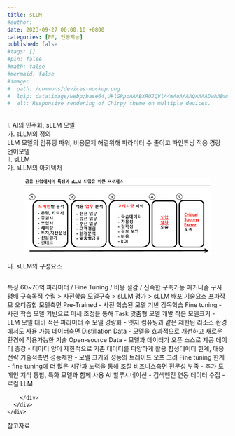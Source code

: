 ```yaml
---
title: sLLM
#author: 
date: 2023-09-27 00:00:10 +0800
categories: [PE, 인공지능]
published: false
#tags: []
#pin: false
#math: false
#mermaid: false
#image:
#  path: /commons/devices-mockup.png
#  lqip: data:image/webp;base64,UklGRpoAAABXRUJQVlA4WAoAAAAQAAAADwAABwAAQUxQSDIAAAARL0AmbZurmr57yyIiqE8oiG0bejIYEQTgqiDA9vqnsUSI6H+oAERp2HZ65qP/VIAWAFZQOCBCAAAA8AEAnQEqEAAIAAVAfCWkAALp8sF8rgRgAP7o9FDvMCkMde9PK7euH5M1m6VWoDXf2FkP3BqV0ZYbO6NA/VFIAAAA
#  alt: Responsive rendering of Chirpy theme on multiple devices.
---
```


<div class="post-wrap">
  <div class="para">
    <div class="para-title">
      I. AI의 민주화, sLLM 모델
    </div>
    <div class="para-cntnt">
      <div class="para">
        <div class="para-title">
          가. sLLM의 정의
        </div>
        <div class="para-cntnt">
            LLM 모델의 컴퓨팅 파워, 비용문제 해결위해 파라미터 수 줄이고 파인튜닝 적용 경량 언어모델
        </div>
      </div>
    </div>
  </div>
  
  <div class="para">
    <div class="para-title">
      II. sLLM
    </div>
    <div class="para-cntnt">
      <div class="para">
        <div class="para-title">
          가. sLLM의 아키텍처
        </div>
        <div class="para-cntnt">
          <figure class="post-figure">
            <img src="/assets/img/posts/sLLM.png" alt="sLLM">
<!--            <figcaption>Source: Unveiling the Metaverse: Exploring Emerging Trends, Multifaceted Perspectives, and Future Challenges</figcaption>-->
          </figure>
        </div>
      </div>
      <div class="para">
        <div class="para-title">
          나. sLLM의 구성요소
        </div>
        <div class="para-cntnt">
          <table class="post-table">
          </table>
          특징  
  60~70억 파라미터 / Fine Tuning / 비용 절감 / 신속한 구축가능
매커니즘 구사평배
  구축목적 수립 &gt; 사전학습 모델구축 &gt;  sLLM 평가 &gt;  sLLM 배포
기술요소 프파작모 오디증합
  모델측면
    Pre-Trained - 사전 학습된 모델 기반 감독학습
    Fine tuning - 사전 학습 모델 기반으로 미세 조정을 통해 Task 맞춤형 모델 개발
    작은 모델크기 - LLM 모델 대비 적은 파라미터 수
    모델 경량화 - 엣지 컴퓨팅과 같은 제한된 리소스 환경에서도 사용 가능
  데이터측면
    Distillation Data - 모델을 효과적으로 개선하고 새로운 환경에 적용가능한 기술
    Open-source Data - 모델과 데이터가 오픈 소스로 제공
    데이터 증강 - 데이터 양이 제한적으로 기존 데이터를 다양하게 활용
    합성데이터
한계, 대응전략
  기술적측면
    성능제한 - 모텔 크기와 성능의 트레이드 오프 고려
    Fine tuning 한계 - fine tuning에 더 많은 시간과 노력을 통해 조절
  비즈니스측면
    전문성 부족 - 추가 도메인 지식 통합, 특화 모델과 함께 사용
    AI 할루시네이션 - 검색엔진 연동 데이터 수집
- 로컬 LLM

        </div>
      </div>
    </div>
  </div>

  <div class="refr-wrap">
    <div class="refr-title">
        참고자료
    </div>
    <ol class="refr-list">
    <!--    <li>(나현식, 최대선) <a target="_blank" href="https://scienceon.kisti.re.kr/commons/util/originalView.do?cn=JAKO202225948430499&oCn=JAKO202225948430499&dbt=JAKO&journal=NJOU00291864">메타버스 보안 위협 요소 및 대응 방안 검토</a></li>-->
    <!--    <li>(M. Uddin, S. Manickam, H. Ullah, M. Obaidat and A. Dandoush) <a target="_blank" href="https://ieeexplore.ieee.org/abstract/document/10138386">Unveiling the Metaverse: Exploring Emerging Trends, Multifaceted Perspectives, and Future Challenges</a></li>-->
    </ol>
  </div>
</div>
